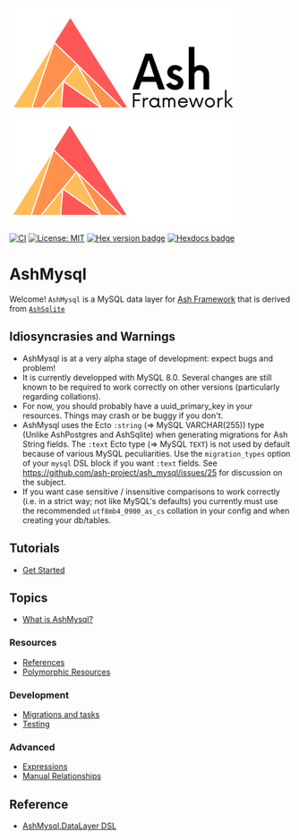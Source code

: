 ![Logo](https://github.com/ash-project/ash/blob/main/logos/cropped-for-header-black-text.png?raw=true#gh-light-mode-only)
![Logo](https://github.com/ash-project/ash/blob/main/logos/cropped-for-header-white-text.png?raw=true#gh-dark-mojde-only)

[![CI](https://github.com/ash-project/ash_mysql/actions/workflows/elixir.yml/badge.svg)](https://github.com/ash-project/ash_mysql/actions/workflows/elixir.yml)
[![License: MIT](https://img.shields.io/badge/License-MIT-yellow.svg)](https://opensource.org/licenses/MIT)
[![Hex version badge](https://img.shields.io/hexpm/v/ash_mysql.svg)](https://hex.pm/packages/ash_mysql)
[![Hexdocs badge](https://img.shields.io/badge/docs-hexdocs-purple)](https://hexdocs.pm/ash_mysql)

# AshMysql

Welcome! `AshMysql` is a MySQL data layer for [Ash Framework](https://hexdocs.pm/ash)
that is derived from [`AshSqlite`](https://hex.pm/packages/ash_sqlite)

## Idiosyncrasies and Warnings

- AshMysql is at a very alpha stage of development: expect bugs and problem!
- It is currently developped with MySQL 8.0. Several changes are still known to be required to work correctly on other versions (particularly regarding collations).
- For now, you should probably have a uuid_primary_key in your resources. Things may crash or be buggy if you don't.
- AshMysql uses the Ecto `:string` (=> MySQL VARCHAR(255)) type (Unlike AshPostgres and AshSqlite) when generating migrations for Ash String fields. The `:text` Ecto type (=> MySQL `TEXT`) is not used by default because of various MySQL peculiarities. Use the `migration_types` option of your `mysql` DSL block if you want `:text` fields. See https://github.com/ash-project/ash_mysql/issues/25 for discussion on the subject.
- If you want case sensitive / insensitive comparisons to work correctly (i.e. in a strict way; not like MySQL's defaults) you currently must use the recommended `utf8mb4_0900_as_cs` collation in your config and when creating your db/tables.

## Tutorials

- [Get Started](documentation/tutorials/getting-started-with-ash-mysql.md)

## Topics

- [What is AshMysql?](documentation/topics/about-ash-mysql/what-is-ash-mysql.md)

### Resources

- [References](documentation/topics/resources/references.md)
- [Polymorphic Resources](documentation/topics/resources/polymorphic-resources.md)

### Development

- [Migrations and tasks](documentation/topics/development/migrations-and-tasks.md)
- [Testing](documentation/topics/development/testing.md)

### Advanced

- [Expressions](documentation/topics/advanced/expressions.md)
- [Manual Relationships](documentation/topics/advanced/manual-relationships.md)

## Reference

- [AshMysql.DataLayer DSL](documentation/dsls/DSL:-AshMysql.DataLayer.md)
